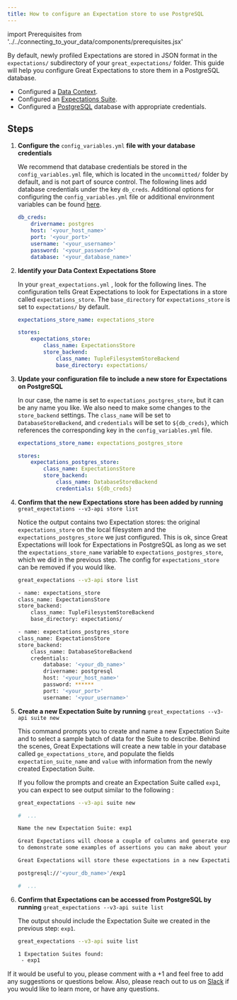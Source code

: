 ```yaml
---
title: How to configure an Expectation store to use PostgreSQL
---
```

import Prerequisites from '../../connecting_to_your_data/components/prerequisites.jsx'

By default, newly profiled Expectations are stored in JSON format in the `expectations/` subdirectory of your `great_expectations/` folder.  This guide will help you configure Great Expectations to store them in a PostgreSQL database.

<Prerequisites>

- Configured a [Data Context](../../../tutorials/getting_started/initialize_a_data_context.md).
- Configured an [Expectations Suite](../../../tutorials/getting_started/create_your_first_expectations.md).
- Configured a [PostgreSQL](https://www.postgresql.org/) database with appropriate credentials.

</Prerequisites>


Steps
-----


1. **Configure the** `config_variables.yml` **file with your database credentials**

    We recommend that database credentials be stored in the  `config_variables.yml` file, which is located in the `uncommitted/` folder by default, and is not part of source control.  The following lines add database credentials under the key `db_creds`. Additional options for configuring the `config_variables.yml` file or additional environment variables can be found [here](../configuring_data_contexts/how_to_configure_credentials_using_a_yaml_file_or_environment_variables.md).

    ```yaml
    db_creds:
        drivername: postgres
        host: '<your_host_name>'
        port: '<your_port>'
        username: '<your_username>'
        password: '<your_password>'
        database: '<your_database_name>'
    ```


2. **Identify your Data Context Expectations Store**

    In your ``great_expectations.yml`` , look for the following lines.  The configuration tells Great Expectations to look for Expectations in a store called ``expectations_store``. The ``base_directory`` for ``expectations_store`` is set to ``expectations/`` by default.

    ```yaml
    expectations_store_name: expectations_store

    stores:
        expectations_store:
            class_name: ExpectationsStore
            store_backend:
                class_name: TupleFilesystemStoreBackend
                base_directory: expectations/
    ```


3. **Update your configuration file to include a new store for Expectations on PostgreSQL**

    In our case, the name is set to ``expectations_postgres_store``, but it can be any name you like.  We also need to make some changes to the ``store_backend`` settings.  The ``class_name`` will be set to ``DatabaseStoreBackend``, and ``credentials`` will be set to ``${db_creds}``, which references the corresponding key in the ``config_variables.yml`` file.

    ```yaml
    expectations_store_name: expectations_postgres_store

    stores:
        expectations_postgres_store:
            class_name: ExpectationsStore
            store_backend:
                class_name: DatabaseStoreBackend
                credentials: ${db_creds}
    ```


4. **Confirm that the new Expectations store has been added by running** ``great_expectations --v3-api store list``

    Notice the output contains two Expectation stores: the original ``expectations_store`` on the local filesystem and the ``expectations_postgres_store`` we just configured.  This is ok, since Great Expectations will look for Expectations in PostgreSQL as long as we set the ``expectations_store_name`` variable to ``expectations_postgres_store``, which we did in the previous step.  The config for ``expectations_store`` can be removed if you would like.

    ```bash
    great_expectations --v3-api store list

    - name: expectations_store
    class_name: ExpectationsStore
    store_backend:
        class_name: TupleFilesystemStoreBackend
        base_directory: expectations/

    - name: expectations_postgres_store
    class_name: ExpectationsStore
    store_backend:
        class_name: DatabaseStoreBackend
        credentials:
            database: '<your_db_name>'
            drivername: postgresql
            host: '<your_host_name>'
            password: ******
            port: '<your_port>'
            username: '<your_username>'
    ```


5. **Create a new Expectation Suite by running** ``great_expectations --v3-api suite new``

    This command prompts you to create and name a new Expectation Suite and to select a sample batch of data for the Suite to describe. Behind the scenes, Great Expectations will create a new table in your database called ``ge_expectations_store``, and populate the fields ``expectation_suite_name`` and ``value`` with information from the newly created Expectation Suite.

    If you follow the prompts and create an Expectation Suite called ``exp1``, you can expect to see output similar to the following :

    ```bash
    great_expectations --v3-api suite new

    #  ...

    Name the new Expectation Suite: exp1

    Great Expectations will choose a couple of columns and generate expectations about them
    to demonstrate some examples of assertions you can make about your data.

    Great Expectations will store these expectations in a new Expectation Suite 'exp1' here:

    postgresql://'<your_db_name>'/exp1

    #  ...
    ```


6. **Confirm that Expectations can be accessed from PostgreSQL by running** ``great_expectations --v3-api suite list``

    The output should include the Expectation Suite we created in the previous step: ``exp1``.

    ```bash
    great_expectations --v3-api suite list

    1 Expectation Suites found:
     - exp1
    ```


If it would be useful to you, please comment with a +1 and feel free to add any suggestions or questions below.  Also, please reach out to us on [Slack](https://greatexpectations.io/slack) if you would like to learn more, or have any questions.

